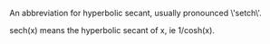An abbreviation for hyperbolic secant, usually pronounced \\'setch\\'.

sech(x) means the hyperbolic secant of x, ie 1/cosh(x).
